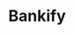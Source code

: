 ---
blog: https://medium.com/@Bankify
linkedin: https://linkedin.com/company/bankify/mycompany
logohandle: bankifyio
sort: bankify
title: Bankify
twitter: https://x.com/bankify_io
website: https://bankify.io/
---